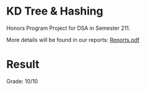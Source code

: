 # KD Tree & Hashing

Honors Program Project for DSA in Semester 211.

More details will be found in our reports: [Reports.pdf](https://github.com/anduckhmt146/DSA_KDTreeHashing/blob/a46574a76e608bc48110a8c462176731c0ac6276/Report.pdf)

# Result

Grade: 10/10
